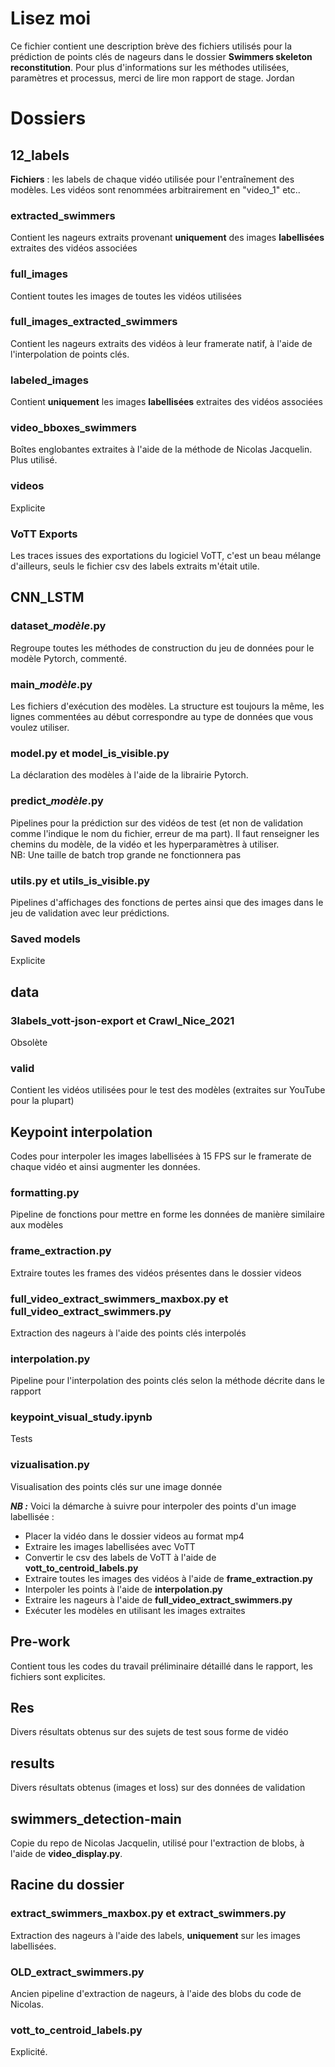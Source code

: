 # Lisez moi

Ce fichier contient une description brève des fichiers utilisés pour la prédiction de points clés de nageurs dans le dossier **Swimmers skeleton reconstitution**. Pour plus d'informations sur les méthodes utilisées, paramètres et processus, merci de lire mon rapport de stage. 
Jordan 

# Dossiers
## 12_labels

**Fichiers** : les labels de chaque vidéo utilisée pour l'entraînement des modèles. Les vidéos sont renommées arbitrairement en "video_1" etc..
### extracted_swimmers 
Contient les nageurs extraits provenant **uniquement** des images **labellisées** extraites des vidéos associées
### full_images 
Contient toutes les images de toutes les vidéos utilisées
### full_images_extracted_swimmers 
Contient les nageurs extraits des vidéos à leur framerate natif, à l'aide de l'interpolation de points clés.
### labeled_images 
Contient **uniquement** les images **labellisées** extraites des vidéos associées
### video_bboxes_swimmers 
Boîtes englobantes extraites à l'aide de la méthode de Nicolas Jacquelin. Plus utilisé.
### videos 
Explicite
### VoTT Exports 
Les traces issues des exportations du logiciel VoTT, c'est un beau mélange d'ailleurs, seuls le fichier csv des labels extraits m'était utile.

## CNN_LSTM
### dataset_*modèle*.py 
Regroupe toutes les méthodes de construction du jeu de données pour le modèle Pytorch, commenté.
### main_*modèle*.py 
Les fichiers d'exécution des modèles. La structure est toujours la même, les lignes commentées au début correspondre au type de données que vous voulez utiliser.
### mode<span>l.p</span>y et model_is_visible.py 
La déclaration des modèles à l'aide de la librairie Pytorch.
### predict_*modèle*.py 
Pipelines pour la prédiction sur des vidéos de test (et non de validation comme l'indique le nom du fichier, erreur de ma part). Il faut renseigner les chemins du modèle, de la vidéo et les hyperparamètres à utiliser. 				
NB:  Une taille de batch trop grande ne fonctionnera pas
### utils<span>.</span>py et utils_is_visible.py 
Pipelines d'affichages des fonctions de pertes ainsi que des images dans le jeu de validation avec leur prédictions.

### Saved models 
Explicite

## data
### 3labels_vott-json-export et Crawl_Nice_2021
Obsolète
### valid
Contient les vidéos utilisées pour le test des modèles (extraites sur YouTube pour la plupart)

## Keypoint interpolation
Codes pour interpoler les images labellisées à 15 FPS sur le framerate de chaque vidéo et ainsi augmenter les données.
### formatting<span>.</span>py
Pipeline de fonctions pour mettre en forme les données de manière similaire aux modèles
### frame_extraction<span>.</span>py
Extraire toutes les frames des vidéos présentes dans le dossier videos
### full_video_extract_swimmers_maxbox.py et full_video_extract_swimmers.py
Extraction des nageurs à l'aide des points clés interpolés
### interpolation<span>.</span>py
Pipeline pour l'interpolation des points clés selon la méthode décrite dans le rapport
### keypoint_visual_study.ipynb
Tests
### vizualisation<span>.</span>py
Visualisation des points clés sur une image donnée

***NB :*** Voici la démarche à suivre pour interpoler des points d'un image labellisée :

- Placer la vidéo dans le dossier videos au format mp4
- Extraire les images labellisées avec VoTT
- Convertir le csv des labels de VoTT à l'aide de **vott_to_centroid_labels.py**
- Extraire toutes les images des vidéos à l'aide de **frame_extraction.py**
- Interpoler les points à l'aide de **interpolation<span></span>.py**
- Extraire les nageurs à l'aide de **full_video_extract_swimmers.py**
- Exécuter les modèles en utilisant les images extraites

## Pre-work
Contient tous les codes du travail préliminaire détaillé dans le rapport, les fichiers sont explicites.

## Res
Divers résultats obtenus sur des sujets de test sous forme de vidéo

## results
Divers résultats obtenus (images et loss) sur des données de validation

## swimmers_detection-main
Copie du repo de Nicolas Jacquelin, utilisé pour l'extraction de blobs, à l'aide de **video_display.py**.

## Racine du dossier
### extract_swimmers_maxbox.py et extract_swimmers.py
Extraction des nageurs à l'aide des labels, **uniquement** sur les images labellisées.
### OLD_extract_swimmers.py
Ancien pipeline d'extraction de nageurs, à l'aide des blobs du code de Nicolas.
### vott_to_centroid_labels.py
Explicité.
